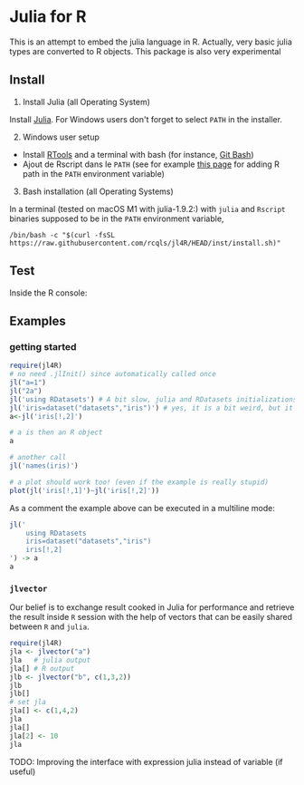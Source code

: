 # Julia for R

This is an attempt to embed the julia language in R. Actually, very basic julia types are converted to R objects. This package is also very experimental


## Install

1. Install Julia (all Operating System)

Install [Julia](https://julialang.org/downloads/). For Windows users don't forget to select `PATH` in the installer.

2. Windows user setup

* Install [RTools](https://cran.r-project.org/bin/windows/Rtools/) and a terminal with bash (for instance, [Git Bash](https://gitforwindows.org/))
* Ajout de Rscript dans le `PATH` (see for example [this page](https://www.hanss.info/sebastian/post/rtools-path/) for adding R path in the `PATH` environment variable)

3. Bash installation (all Operating Systems)

In a terminal (tested on macOS M1 with julia-1.9.2:) with `julia` and `Rscript` binaries supposed to be in the `PATH` environment variable,

```{bash}
/bin/bash -c "$(curl -fsSL https://raw.githubusercontent.com/rcqls/jl4R/HEAD/inst/install.sh)"
```

## Test

Inside the R console:
## Examples

### getting started

```{.R execute="false"}
require(jl4R)
# no need .jlInit() since automatically called once
jl("a=1")
jl("2a")
jl('using RDatasets') # A bit slow, julia and RDatasets initializations
jl('iris=dataset("datasets","iris")') # yes, it is a bit weird, but it is for testing!
a<-jl('iris[!,2]')

# a is then an R object
a

# another call
jl('names(iris)')

# a plot should work too! (even if the example is really stupid)
plot(jl('iris[!,1]')~jl('iris[!,2]'))
```
As a comment the example above can be executed in a multiline mode:
```{.R execute="false"}
jl('
	using RDatasets
	iris=dataset("datasets","iris")
	iris[!,2]
') -> a
a
```

### `jlvector`

Our belief is to exchange result cooked in Julia for performance and retrieve the result inside `R` session with the help of vectors that can be easily shared between `R` and `julia`.

```{.R execute="false"}
require(jl4R)
jla <- jlvector("a")
jla   # julia output
jla[] # R output
jlb <- jlvector("b", c(1,3,2))
jlb 
jlb[]
# set jla
jla[] <- c(1,4,2)
jla
jla[]
jla[2] <- 10
jla
```


TODO: Improving the interface with expression julia instead of variable (if useful)